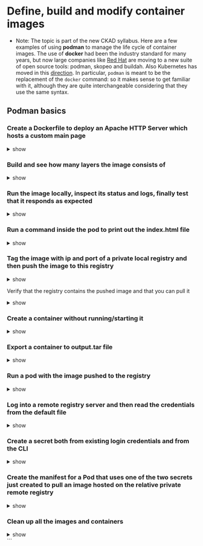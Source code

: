 # Define, build and modify container images

- Note: The topic is part of the new CKAD syllabus. Here are a few examples of using **podman** to manage the life cycle of container images. The use of **docker** had been the industry standard for many years, but now large companies like [Red Hat](https://www.redhat.com/en/blog/say-hello-buildah-podman-and-skopeo) are moving to a new suite of open source tools: podman, skopeo and buildah. Also Kubernetes has moved in this [direction](https://kubernetes.io/blog/2022/02/17/dockershim-faq/). In particular, `podman` is meant to be the replacement of the `docker` command: so it makes sense to get familiar with it, although they are quite interchangeable considering that they use the same syntax.

## Podman basics

### Create a Dockerfile to deploy an Apache HTTP Server which hosts a custom main page

<details><summary>show</summary>
<p>

```bash
vim Dockerfile
```

```yaml
FROM docker.io/httpd:2.4
RUN echo "Hello, World!" > /usr/local/apache2/htdocs/index.html
```

</p>
</details>

### Build and see how many layers the image consists of

<details><summary>show</summary>
<p>

```bash
sudo podman build -t myapache .
# output
STEP 1/2 : FROM docker.io/httpd:2.4
Trying to pull docker.io/library/httpd:2.4...
Getting image source signatures
Copying blob bbf1f316b6e42 done
Copying blob 4f4b7090ef54 done
Copying blob dc6740587f8f done
Copying blob 8c3021b233c7 done
Copying blob 173229bd5c2c done
Copying blob d73be74d9e41 done
Copying config 4ec4c750a done
Writing manifest to image destination
Storing signatures
STEP 2/2 : RUN echo "Hello, World!" > /usr/local/apache2/htdocs/index.html
COMMIT simpleapp
---> a07ed3575b9a
Successfully tagged localhost/simpleapp:latest
```

```bash
candidate@ckad9043:~/myapaches$ sudo podman images
REPOSITORY                        TAG         IMAGE ID      CREATED           SIZE
localhost/simpleapp               latest      a07ed3575b9a  44 seconds ago    151 MB
registry.killer.sh:5000/sun-cipher v1-podman   7853733e4705  26 hours ago      8.04 MB
docker.io/library/httpd           2.4         4ec4c750a585  5 months ago      151 MB
docker.io/library/registry        2           75e5fb73afaf  15 months ago     26 MB
docker.io/library/golang          1.15.15-alpine3.14 140a37b6d4da  3 years ago   308 MB
docker.io/library/alpine          3.12.4      88dd2752d2ea  3 years ago       5.85 MB
```

```bash
candidate@ckad9043:~/myapaches$ sudo podman image tree localhost/simpleapp
Image ID: a07ed3575b9a
Tags:     [localhost/simpleapp:latest]
Size:     151.5MB

Image Layers
├─ ID: 8b296f468960 Size: 77.89MB
├─ ID: 27719ce47073 Size: 2.56kB
├─ ID: e09e36c4974b Size: 1.024kB
├─ ID: 65a9cf2fddab Size: 10.64MB
├─ ID: 9f4fac23e834 Size: 62.92MB
├─ ID: 33907ab7ce7c Size: 3.584kB Top Layer of: [docker.io/library/httpd:2.4]
└─ ID: f6447479d604 Size: 6.144kB Top Layer of: [localhost/simpleapp:latest]
```

</p>
</details>

### Run the image locally, inspect its status and logs, finally test that it responds as expected

<details><summary>show</summary>
<p>

```bash
sudo podman run -d --name=test -p 8080:80 localhost/simpleapp
# output
19a4eab02da2b4f9c0b05f13043d4cad59fdbf5b96b8e5ef56b749ab3de5e6a2
```

```bash
sudo podman ps
# output
CONTAINER ID  IMAGE                                         CREATED        STATUS            PORTS                    COMMAND         NAMES
43d865990ca2  docker.io/library/registry:2                 3 months ago   Up 3 months       0.0.0.0:5000->5000/tcp   /etc/docker/    registry
b0b013b25119  registry.killer.sh:5000/sun-cipher:v1-podman 26 hours ago   Up 26 hours       -                        ./app           sun-cipher
19a4eab02da2  localhost/simpleapp:latest                   2 minutes ago  Up 2 minutes      0.0.0.0:8080->80/tcp     httpd-foreground test

```

</p>
</details>

### Run a command inside the pod to print out the index.html file

<details><summary>show</summary>
<p>

```bash
sudo podman exec -it test cat /usr/local/apache2/htdocs/index.html
Hello, World!
```

</p>
</details>

### Tag the image with ip and port of a private local registry and then push the image to this registry

<details><summary>show</summary>
<p>

> Note: Some small distributions of Kubernetes (such as [microk8s](https://microk8s.io/docs/registry-built-in)) have a built-in registry you can use for this exercise. If this is not your case, you'll have to setup it on your own.

```bash
sudo podman tag locahost/simpleapp $registy_ip:5000/simpleapp

sudo podman push $registry_ip:5000/simpleapp
```

</p>
</details>

Verify that the registry contains the pushed image and that you can pull it

<details><summary>show</summary>
<p>

```bash
curl http://$registry_ip:5000/simpleapp
```

```bash
# remove the image already present
sudo podman rmi $registry_ip:5000/simpleapp
```

```bash
sudo podman pull  $registry_ip:5000/simpleapp

# output
Trying to pull 10.152.183.13:5000/simpleapp:latest...
Getting image source signatures
Copying blob 643ea8c2c185 skipped: already exists
Copying blob 972107ece720 skipped: already exists
Copying blob 9857eeea6120 skipped: already exists
Copying blob 93859aa62dbd skipped: already exists
Copying blob 8e47efbf2b7e skipped: already exists
Copying blob 42e0f5a91e40 skipped: already exists
Copying config ef4b14a72d done
Writing manifest to image destination
Storing signatures
ef4b14a72d02ae0577eb0632d084c057777725c279e12ccf5b0c6e4ff5fd598b
```

</p>
</details>

### Create a container without running/starting it

<details><summary>show</summary>
<p>

```bash
sudo podman create busybox
# output
Resolved "busybox" as an alias (/etc/containers/registries.conf.d/000-shortnames.conf)
Trying to pull docker.io/library/busybox:latest...
Getting image source signatures
Copying blob sha256:213a27df5921cd9ae24732504c590bb6408911c20fb50a597f2a40896d554a8f
Copying config sha256:3fba0c87fcc8ba126bf99e4ee205b43c91ffc6b15bb052315312e71bc6296551
Writing manifest to image destination
51b613406e8889213c176523e1c430e4bd00047965b0c22cff5b1c9badfbc452
```

```bash
sudo podman container ls -a
# output
CONTAINER ID  IMAGE                             COMMAND     CREATED        STATUS      PORTS       NAMES
51b613406e88  docker.io/library/busybox:latest  sh          2 minutes ago  Created
```

</p>
</details>

### Export a container to output.tar file

<details><summary>show</summary>
<p>

```bash
sudo podman export --output="busybox.tar" 51b613406e88
ls -al busybox.tar
-rw-r--r--@ 1 root root  4272640 28 Aug 13:48 busybox.tar
```

</p>
</details>

### Run a pod with the image pushed to the registry

<details><summary>show</summary>
<p>

```bash
k run simpleapp --image=$registry_ip:5000/simpleapp --port=80 --expose
k get po -owide
curl -m 5 <simpleappIP:PORT>
```

</p>
</details>

### Log into a remote registry server and then read the credentials from the default file

<details><summary>show</summary>
<p>

> Note: The two most used container registry servers with a free plan are [DockerHub](https://hub.docker.com/) and [Quay.io](https://quay.io/).

```bash
sudo podman login --username $YOUR_USER --password $YOUR_PWD docker.io
:~$ cat ${XDG_RUNTIME_DIR}/containers/auth.json
{
        "auths": {
                "docker.io": {
                        "auth": "Z2l1bGl0JLSGtvbkxCcX1xb617251xh0x3zaUd4QW45Q3JuV3RDOTc="
                }
        }
}
```

</p>
</details>

### Create a secret both from existing login credentials and from the CLI

<details><summary>show</summary>
<p>

```bash
kubectl create secret generic mysecret --from-file=.dockerconfigjson=${XDG_RUNTIME_DIR}/containers/auth.json --type=kubernetes.io/dockerconfigjson

kubectl create secret docker-registry mysecret2 --docker-server=https:/index.docker.io/v1/ --docker-username=$YOUR_USR --docker-password=$YOUR_PWD
```

</p>
</details>

### Create the manifest for a Pod that uses one of the two secrets just created to pull an image hosted on the relative private remote registry

<details><summary>show</summary>
<p>

```YAML
apiVersion: v1
kind: Pod
metadata:
    name: private-reg
spec:
    containers:
    - name: private-reg-container
      image: $YOUR_PRIVATE_IMAGE
    imagePullSecrets:
    - name: mysecret
```
</p>
</details>

### Clean up all the images and containers

<details><summary>show</summary>
<p>

```bash
sudo podman rm --all --force
sudo podman rmi --all --all
```
</p>
</details>
```

